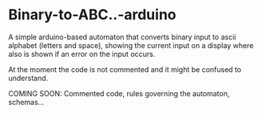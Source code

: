 # Binary-to-ABC..-arduino
A simple arduino-based automaton that converts binary input to ascii alphabet (letters and space), showing the current input on a display where also is shown if an error on the input occurs.

At the moment the code is not commented and it might be confused to understand.

COMING SOON: Commented code, rules governing the automaton, schemas...
